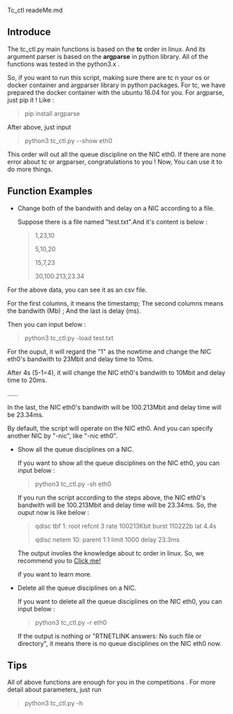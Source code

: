 Tc_ctl  readeMe.md

## Introduce

The tc_ctl.py main functions is based on the **tc** order in linux. And its argument parser is based on the **argparse** in python library. All of the functions was tested in the python3.x .

So, if you want to run this script, making sure there are tc n your os or docker container and argparser library in python packages. For tc, we have prepared the docker container with the ubuntu 16.04 for you. For argparse, just pip it ! Like :

> pip install argparse

After above, just input 

> python3 tc_ctl.py --show eth0

This order will out all the queue discipline on the NIC eth0. If there are none error about tc or argparser, congratulations to you ! Now, You can use it to do more things.

## Function Examples

- Change both of the bandwith and delay on a NIC according to a file.

  Suppose there is a file named "test.txt".And it's content is below :

  > 1,23,10
  >
  > 5,10,20
  >
  > 15,7,23
  >
  > 30,100.213,23.34
  

For the above data, you can see it as an csv file. 

For the first columns, it means the timestamp; The second columns means the bandwith (Mb) ; And the last is delay (ms).

Then you can input below :

> python3 tc_ctl.py -load test.txt
  > 

For the ouput, it will regard the "1" as the nowtime and change the NIC eth0's bandwith to 23Mbit and delay time to 10ms.

After 4s (5-1=4), it will change the NIC eth0's bandwith to 10Mbit and delay time to 20ms.

……

In the last,  the NIC eth0's bandwith will be 100.213Mbit and delay time will be 23.34ms.

By default, the script will operate on the NIC eth0. And you can specify another NIC by "-nic", like "-nic eth0".

- Show all the queue disciplines on a NIC.

  If you want to show all the queue disciplines on the NIC eth0, you can input below :

  > python3 tc_ctl.py -sh eth0
  > 

  If you run the script according to the steps above, the NIC eth0's bandwith will be 100.213Mbit and delay time will be 23.34ms. So, the ouput now is like below :

  > qdisc tbf 1: root refcnt 3 rate 100213Kbit burst 110222b lat 4.4s
  >
  > qdisc netem 10: parent 1:1 limit 1000 delay 23.3ms

  The output involes the knowledge about tc order in linux. So, we recommend you to [Click me!](https://www.badunetworks.com/traffic-shaping-with-tc/)

   if you want to learn more.

- Delete all the queue disciplines on a NIC.

  If you want to delete all the queue disciplines on the NIC eth0, you can input below :

  >  python3 tc_ctl.py -r eth0
  >  

  If the output is nothing or "RTNETLINK answers: No such file or directory", it means there is no queue disciplines on the NIC eth0 now.

## Tips

All of above functions are enough for you in the competitions . For more detail about parameters, just run

> python3 tc_ctl.py -h
> 